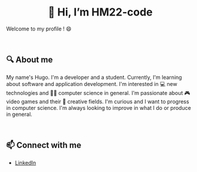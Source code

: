 <!---
HM22-code/HM22-code is a ✨ special ✨ repository because its `README.md` (this file) appears on your GitHub profile.
You can click the Preview link to take a look at your changes.
--->

<h1 align="center">👋 Hi, I’m HM22-code</h1>

  <p align="left">
   Welcome to my profile ! 😄
  </p>
  
  </br>

  <h2 align="left">🔍 About me</h2>

   <p align="left">
    My name's Hugo. 
    I'm a developer and a student. Currently, I'm learning about software and application development.
    I'm interested in 💻 new technologies and 👨‍💻 computer science in general. 
    I'm passionate about 🎮 video games and their 🎨 creative fields. 
    I'm curious and I want to progress in computer science. 
    I'm always looking to improve in what I do or produce in general.
   </p>
   
   </br>

  <h2 align="left">📫 Connect with me </h2>

   <ul>
    <li><a href="https://www.linkedin.com/in/hugo-montandon/">LinkedIn</a></li>
   </ul>
